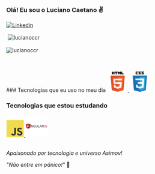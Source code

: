 
### Olá! Eu sou o Luciano Caetano ✌️

[![Linkedin](https://img.shields.io/badge/LinkedIn-0077B5?style=for-the-badge&logo=linkedin&logoColor=white)](https://www.linkedin.com/in/luciano-caetano-carneiro/)


<p>&nbsp;<img align="center" src="https://github-readme-stats.vercel.app/api?username=lucianoccr&show_icons=true&theme=gruvbox&locale=en" alt="lucianoccr" /><br><br>
<img align="left" src="https://github-readme-stats.vercel.app/api/top-langs?username=lucianoccr&show_icons=true&theme=gruvbox&locale=en&layout=compact" alt="lucianoccr" /></p>
<br/><br><br>
### Tecnologias que eu uso no meu dia

<div style="display: inline">
    <a href="https://www.w3.org/html/" target="_blank" rel="noreferrer"> <img src="https://raw.githubusercontent.com/devicons/devicon/master/icons/html5/html5-original-wordmark.svg" alt="html5" width="55" height="55"/> </a>
    <a href="https://www.w3schools.com/css/" target="_blank" rel="noreferrer"> <img src="https://raw.githubusercontent.com/devicons/devicon/master/icons/css3/css3-original-wordmark.svg" alt="css3" width="55" height="55"/> </a>
</div>

### Tecnologias que estou estudando

<div style="display: inline">
    <a href="https://developer.mozilla.org/en-US/docs/Web/JavaScript" target="_blank" rel="noreferrer"> <img src="https://raw.githubusercontent.com/devicons/devicon/master/icons/javascript/javascript-original.svg" alt="javascript" width="47" height="46"/> </a>
    <a href="https://angular.io" target="_blank" rel="noreferrer"> <img src="https://raw.githubusercontent.com/devicons/devicon/master/icons/angularjs/angularjs-original-wordmark.svg" alt="angularjs" width="58" height="58"/> </a>
</div><br/><br/>

<i>Apaixonado por tecnologia e universo Asimov!</i>

<i>"Não entre em pânico!"</i> 🎒

<br/>

